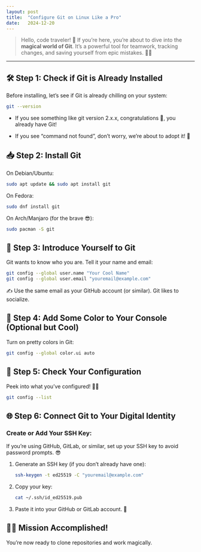 ```yaml
---
layout: post
title:  "Configure Git on Linux Like a Pro"
date:   2024-12-20
---
```


> Hello, code traveler! 🌟 If you’re here, you’re about to dive into the **magical world of Git**. It’s a powerful tool for teamwork, tracking changes, and saving yourself from epic mistakes. 💾🎉

---

## 🛠️ Step 1: Check if Git is Already Installed
Before installing, let’s see if Git is already chilling on your system:

```bash
git --version

```
* If you see something like git version 2.x.x, congratulations 🎉, you already have Git!

* If you see “command not found”, don’t worry, we’re about to adopt it! 🐧

## 📥 Step 2: Install Git
On Debian/Ubuntu:

```bash
sudo apt update && sudo apt install git

```
On Fedora:

```bash
sudo dnf install git

```

On Arch/Manjaro (for the brave 😎):

```bash
sudo pacman -S git
```


## 🪪 Step 3: Introduce Yourself to Git

Git wants to know who you are. Tell it your name and email:

```bash
git config --global user.name "Your Cool Name"
git config --global user.email "youremail@example.com"
```

✍️ Use the same email as your GitHub account (or similar). Git likes to socialize.

## 🎨 Step 4: Add Some Color to Your Console (Optional but Cool)
Turn on pretty colors in Git:
```bash
git config --global color.ui auto

```

## 📜 Step 5: Check Your Configuration
Peek into what you’ve configured! 🕵️‍♂️

```bash
git config --list

```

## 🌐 Step 6: Connect Git to Your Digital Identity

### Create or Add Your SSH Key:

If you’re using GitHub, GitLab, or similar, set up your SSH key to avoid password prompts. 😎

1. Generate an SSH key (if you don’t already have one):

    ```bash 
    ssh-keygen -t ed25519 -C "youremail@example.com"

    ```

2. Copy your key:

    ```bash
    cat ~/.ssh/id_ed25519.pub

    ```
3. Paste it into your GitHub or GitLab account. 🚀

## 🧙‍♂️ Mission Accomplished!

You’re now ready to clone repositories and work magically. 